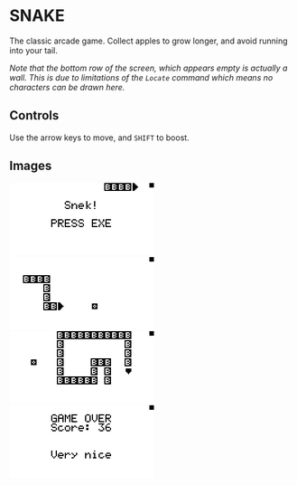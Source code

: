 # SNAKE

The classic arcade game. Collect apples to grow longer, and avoid running into your tail.

_Note that the bottom row of the screen, which appears empty is actually a wall. This is due to limitations of the `Locate` command which means no characters can be drawn here._

## Controls

Use the arrow keys to move, and `SHIFT` to boost.

## Images

<img style="width: 256px; image-rendering: pixelated;" src="../_images/img21.png">
<img style="width: 256px; image-rendering: pixelated;" src="../_images/img22.png">
<img style="width: 256px; image-rendering: pixelated;" src="../_images/img23.png">
<img style="width: 256px; image-rendering: pixelated;" src="../_images/img24.png">
